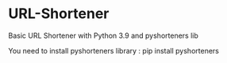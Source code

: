 # URL-Shortener
Basic URL Shortener with Python 3.9 and pyshorteners lib

You need to install pyshorteners library :
pip install pyshorteners
